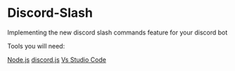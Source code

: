 # Discord-Slash
Implementing the new discord slash commands feature for your discord bot 

Tools you will need:

<a href="https://nodejs.org/en/"> Node.js</a>
<a href="https://discord.js.org/#/"> discord.js</a>
<a href="https://code.visualstudio.com"> Vs Studio Code</a>
